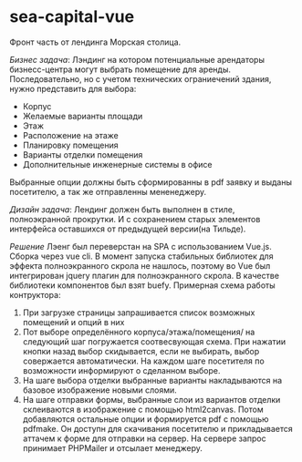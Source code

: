 # sea-capital-vue

Фронт часть от лендинга Морская столица.

*Бизнес задача*: Лэндинг на котором потенциальные арендаторы бизнесс-центра могут выбрать помещение для аренды. Последовательно, но с учетом технических ограниечений здания, нужно представить для выбора:
- Корпус
- Желаемые варианты площади
- Этаж
- Расположение на этаже
- Планировку помещения
- Варианты отделки помещения
- Дополнительные инженерные системы в офисе

Выбранные опции должны быть сформированны в pdf заявку и выданы посетителю, а так же отправленны мененеджеру.

*Дизайн задача*: Лендинг должен быть выполнен в стиле, полноэкранной прокрутки. И с сохранением старых элементов интерфейса оставшихся от предыдущей версии(на Тильде).

*Решение* 
Лэенг был переверстан на SPA с использованием Vue.js. Сборка через vue cli. В момент запуска стабильных библиотек для эффекта полноэкранного скрола не нашлось, поэтому во Vue был интегрирован jquery плагин для полноэкранного скрола. В качестве библиотеки компонентов был взят buefy.
Примерная схема работы контруктора:
1. При загрузке страницы запрашивается список возможных помещений и опций в них
2. Пот выборе определённого корпуса/этажа/помещения/ на следующий шаг погружается соотвесвующая схема. При нажатии кнопки назад выбор скидывается, если не выбирать, выбор совержается автоматически. На каждом шаге посетителя по возможности информируют о сделанном выборе.
3. На шаге выбора отделки выбранные варианты накладываются на базовое изображение новыми слоями. 
4. На шаге отправки формы, выбранные слои из вариантов отделки склеиваются в изображение с помощью html2canvas. Потом добавляются остальные опции и формируется pdf с помощью pdfmake. Он доступн для скачивания посетителю и прикладывается аттачем к форме для отправки на сервер. На сервере запрос принимает PHPMailer и отсылает менеджеру.  





